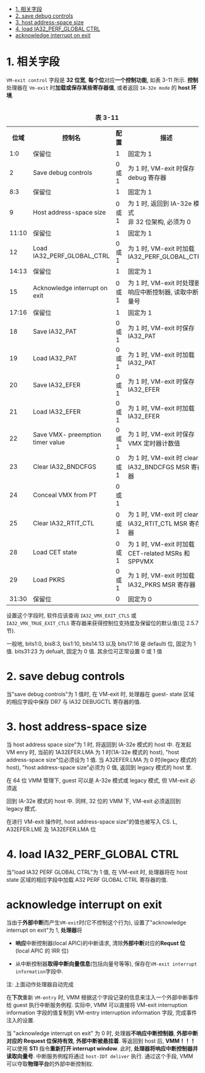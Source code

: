 
<!-- @import "[TOC]" {cmd="toc" depthFrom=1 depthTo=6 orderedList=false} -->

<!-- code_chunk_output -->

- [1. 相关字段](#1-相关字段)
- [2. save debug controls](#2-save-debug-controls)
- [3. host address-space size](#3-host-address-space-size)
- [4. load IA32_PERF_GLOBAL CTRL](#4-load-ia32_perf_global-ctrl)
- [acknowledge interrupt on exit](#acknowledge-interrupt-on-exit)

<!-- /code_chunk_output -->

# 1. 相关字段

`VM-exit control` 字段是 **32 位宽**, **每个位**对应**一个控制功能**, 如表 3-11 所示. **控制**处理器在 `Vm-exit` 时**加载或保存某些寄存器值**, 或者返回 `IA-32e mode` 的 **host 环境**.

<table>
  <caption><br><b>表 3-11</b></br></caption>
  <tr>
    <th>位域</th>
    <th>控制名</th>
    <th>配置</th>
    <th>描述</th>
  </tr>
  <tr>
    <td>1:0</td>
    <td>保留位</td>
    <td>1</td>
    <td>固定为 1</td>
  </tr>
  <tr>
    <td>2</td>
    <td>Save debug controls</td>
    <td>0 或 1</td>
    <td>为 1 时, VM-exit 时保存 debug 寄存器</td>
  </tr>
  <tr>
    <td>8:3</td>
    <td>保留位</td>
    <td>1</td>
    <td>固定为 1</td>
  </tr>
  <tr>
    <td>9</td>
    <td>Host address-space size</td>
    <td>0 或 1</td>
    <td>
    为 1 时, 返回到 IA-32e 模式 <br>
    非 32 位架构, 必须为 0
    </td>
  </tr>
  <tr>
    <td>11:10</td>
    <td>保留位</td>
    <td>1</td>
    <td>固定为 1</td>
  </tr>
  <tr>
    <td>12</td>
    <td>Load IA32_PERF_GLOBAL_CTRL</td>
    <td>0 或 1</td>
    <td>
    为 1 时, VM-exit 时加载 IA32_PERF_GLOBAL_CTRL
    </td>
  </tr>
  <tr>
    <td>14:13</td>
    <td>保留位</td>
    <td>1</td>
    <td>固定为 1</td>
  </tr>
  <tr>
    <td>15</td>
    <td>Acknowledge interrupt on exit</td>
    <td>0 或 1</td>
    <td>为 1 时, VM-exit 时处理器响应中断控制器, 读取中断向量号</td>
  </tr>
  <tr>
    <td>17:16</td>
    <td>保留位</td>
    <td>1</td>
    <td>固定为 1</td>
  </tr>
  <tr>
    <td>18</td>
    <td>Save IA32_PAT</td>
    <td>0 或 1</td>
    <td>为 1 时, VM-exit 时保存 IA32_PAT</td>
  </tr>
  <tr>
    <td>19</td>
    <td>Load IA32_PAT</td>
    <td>0 或 1</td>
    <td>为 1 时, VM-exit 时加载 IA32_PAT</td>
  </tr>
  <tr>
    <td>20</td>
    <td>Save IA32_EFER</td>
    <td>0 或 1</td>
    <td>为 1 时, VM-exit 时保存 IA32_EFER</td>
  </tr>
  <tr>
    <td>21</td>
    <td>Load IA32_EFER</td>
    <td>0 或 1</td>
    <td>为 1 时, VM-exit 时加载 IA32_EFER</td>
  </tr>
  <tr>
    <td>22</td>
    <td>Save VMX- preemption timer value</td>
    <td>0 或 1</td>
    <td>为 1 时, VM-exit 时保存 VMX 定时器计数值</td>
  </tr>
  <tr>
    <td>23</td>
    <td>Clear IA32_BNDCFGS</td>
    <td>0 或 1</td>
    <td>为 1 时, VM-exit 时 clear IA32_BNDCFGS MSR 寄存器</td>
  </tr>
  <tr>
    <td>24</td>
    <td>Conceal VMX from PT</td>
    <td>0 或 1</td>
    <td></td>
  </tr>
  <tr>
    <td>25</td>
    <td>Clear IA32_RTIT_CTL</td>
    <td>0 或 1</td>
    <td>为 1 时, VM-exit 时 clear IA32_RTIT_CTL MSR 寄存器</td>
  </tr>
  <tr>
    <td>28</td>
    <td>Load CET state</td>
    <td>0 或 1</td>
    <td>为 1 时, VM-exit 时加载 CET-related MSRs 和 SPPVMX</td>
  </tr>
  <tr>
    <td>29</td>
    <td>Load PKRS</td>
    <td>0 或 1</td>
    <td>为 1 时, VM-exit 时加载 IA32_PKRS MSR 寄存器</td>
  </tr>
  <tr>
    <td>31:30</td>
    <td>保留位</td>
    <td>0</td>
    <td>固定为 0</td>
  </tr>
</table>

设置这个字段时, 软件应该查询 `IA32_VMX_EXIT_CTLS` 或 `IA32_VMX_TRUE_EXIT_CTLS` 寄存器来获得控制位支持度及保留位的默认值(见 2.5.7 节).

一般地, bits1:0, bis8:3, bis1:10, bits14:13 以及 bits17:16 是 defaulti 位, 固定为 1 值. bits31:23 为 defualt, 固定为 0 值. 其余位可正常设置 0 或 1 值

# 2. save debug controls

当"save debug controls"为 1 值时, 在 VM-exit 时, 处理器在 guest- state 区域的相应字段中保存 DR7 与 IA32 DEBUGCTL 寄存器的值.

# 3. host address-space size

当 host address space size"为 1 时,  将返回到 IA-32e 模式的 host 中. 在发起 VM enry 时, 当前的 1A32EFER.LMA 为 1 时(1A-32e 模式的 host), "host address-space size"位必须设为 1 值. 当 A32EFER.LMA 为 0 时(legacy 模式的 host), "host  address-space size"必须为 0 值, 返回到 legacy 模式的 host 里.

在 64 位 VMM 管理下, guest 可以是 A-32e 模式或 legacy 模式, 但 VM-exit 必须返

回到 IA-32e 模式的 host 中. 同样, 32 位的 VMM 下, VM-exit 必须返回到 legacy 模式.

在进行 VM-exit 操作时, host address-space size"的值也被写入 CS. L, A32EFER.LME 及 1A32EFER.LMA 位

# 4. load IA32_PERF_GLOBAL CTRL

当"load IA32 PERF GLOBAL CTRL"为 1 值, 在 VM-exit 时, 处理器将在 host  state 区域的相应字段中加载 A32 PERF GLOBAL CTRL 寄存器的值.

# acknowledge interrupt on exit

当由于**外部中断**而产生`VM-exit`时(它不控制这个行为), 设置了"acknowledge interrupt on exit"为 1, **处理器**将

* **响应**中断控制器(local APIC)的中断请求, 清除**外部中断**对应的**Requst 位**(local APIC 的 IRR 位)

* 从中断控制器**取得中断向量信息**(包括向量号等等), 保存在`VM-exit interrupt information`字段中.

注: 上面动作处理器自动完成

在**下次**重新 `VM-entry` 时, VMM 根据这个字段记录的信息来注入一个外部中断事件给 guest 执行中断服务例程. 实际中, VMM 可以直接将 VM-exit interruption information 字段的值复制到 VM-entry interruption information 字段, 完成事件注入的设置.

当 "acknowledge interrupt on exit" 为 0 时, 处理器**不响应中断控制器**, **外部中断对应的 Request 位保持有效**, **外部中断被悬挂着**. 等返回到 host 后, **VMM！！！** 可以使用 **STI** 指令**重新打开 interrupt window**. 此时, **处理器将响应中断控制器并读取向量号**. 中断服务例程将通过 `host-IDT deliver` 执行. 通过这个手段, VMM 可以夺取**物理平台**的外部中断控制权.


